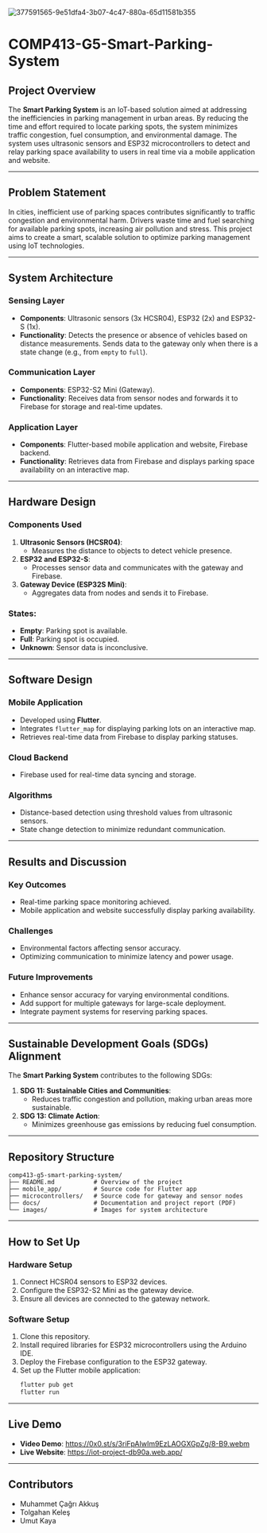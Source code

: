 ![377591565-9e51dfa4-3b07-4c47-880a-65d11581b355](https://github.com/user-attachments/assets/dde5d0cb-2787-4266-8cd5-2fcdfacbddea)

# COMP413-G5-Smart-Parking-System

## Project Overview
The **Smart Parking System** is an IoT-based solution aimed at addressing the inefficiencies in parking management in urban areas. By reducing the time and effort required to locate parking spots, the system minimizes traffic congestion, fuel consumption, and environmental damage. The system uses ultrasonic sensors and ESP32 microcontrollers to detect and relay parking space availability to users in real time via a mobile application and website.

---

## Problem Statement
In cities, inefficient use of parking spaces contributes significantly to traffic congestion and environmental harm. Drivers waste time and fuel searching for available parking spots, increasing air pollution and stress. This project aims to create a smart, scalable solution to optimize parking management using IoT technologies.

---

## System Architecture

### **Sensing Layer**
- **Components**: Ultrasonic sensors (3x HCSR04), ESP32 (2x) and ESP32-S (1x).
- **Functionality**: Detects the presence or absence of vehicles based on distance measurements. Sends data to the gateway only when there is a state change (e.g., from `empty` to `full`).

### **Communication Layer**
- **Components**: ESP32-S2 Mini (Gateway).
- **Functionality**: Receives data from sensor nodes and forwards it to Firebase for storage and real-time updates.

### **Application Layer**
- **Components**: Flutter-based mobile application and website, Firebase backend.
- **Functionality**: Retrieves data from Firebase and displays parking space availability on an interactive map.

---

## Hardware Design
### Components Used
1. **Ultrasonic Sensors (HCSR04)**:
   - Measures the distance to objects to detect vehicle presence.
2. **ESP32 and ESP32-S**:
   - Processes sensor data and communicates with the gateway and Firebase.
3. **Gateway Device (ESP32S Mini)**:
   - Aggregates data from nodes and sends it to Firebase.

### States:
- **Empty**: Parking spot is available.
- **Full**: Parking spot is occupied.
- **Unknown**: Sensor data is inconclusive.

---

## Software Design

### Mobile Application
- Developed using **Flutter**.
- Integrates `flutter_map` for displaying parking lots on an interactive map.
- Retrieves real-time data from Firebase to display parking statuses.

### Cloud Backend
- Firebase used for real-time data syncing and storage.

### Algorithms
- Distance-based detection using threshold values from ultrasonic sensors.
- State change detection to minimize redundant communication.

---

## Results and Discussion
### Key Outcomes
- Real-time parking space monitoring achieved.
- Mobile application and website successfully display parking availability.

### Challenges
- Environmental factors affecting sensor accuracy.
- Optimizing communication to minimize latency and power usage.

### Future Improvements
- Enhance sensor accuracy for varying environmental conditions.
- Add support for multiple gateways for large-scale deployment.
- Integrate payment systems for reserving parking spaces.

---

## Sustainable Development Goals (SDGs) Alignment
The **Smart Parking System** contributes to the following SDGs:
1. **SDG 11: Sustainable Cities and Communities**:
   - Reduces traffic congestion and pollution, making urban areas more sustainable.
2. **SDG 13: Climate Action**:
   - Minimizes greenhouse gas emissions by reducing fuel consumption.

---

## Repository Structure
```
comp413-g5-smart-parking-system/
├── README.md           # Overview of the project
├── mobile_app/         # Source code for Flutter app
├── microcontrollers/   # Source code for gateway and sensor nodes
├── docs/               # Documentation and project report (PDF)
└── images/             # Images for system architecture
```

---

## How to Set Up

### Hardware Setup
1. Connect HCSR04 sensors to ESP32 devices.
2. Configure the ESP32-S2 Mini as the gateway device.
3. Ensure all devices are connected to the gateway network.

### Software Setup
1. Clone this repository.
2. Install required libraries for ESP32 microcontrollers using the Arduino IDE.
3. Deploy the Firebase configuration to the ESP32 gateway.
4. Set up the Flutter mobile application:
   ```bash
   flutter pub get
   flutter run
   ```

---

## Live Demo
- **Video Demo**: https://0x0.st/s/3riFpAIwIm9EzLAOGXGpZg/8-B9.webm
- **Live Website**: https://iot-project-db90a.web.app/

---

## Contributors
- Muhammet Çağrı Akkuş
- Tolgahan Keleş
- Umut Kaya
